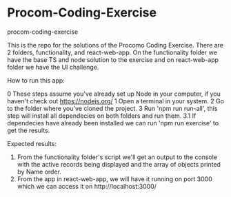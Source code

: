 # Procom-Coding-Exercise

procom-coding-exercise

This is the repo for the solutions of the Procomo Coding Exercise.
There are 2 folders, functionality, and react-web-app. On the functionality folder we have the base TS and node solution to the exercise and on react-web-app folder we have the UI challenge.

How to run this app:

0 These steps assume you've already set up Node in your computer, if you haven't check out https://nodejs.org/
1 Open a terminal in your system.
2 Go to the folder where you've cloned the project.
3 Run 'npm run run-all', this step will install all dependecies on both folders and run them.
3.1 If dependecies have already been installed we can run 'npm run exercise' to get the results.

Expected results:

1. From the functionality folder's script we'll get an output to the console with the active records being displayed and the array of objects printed by Name order.
2. From the app in react-web-app, we will have it running on port 3000 which we can access it on http://localhost:3000/
